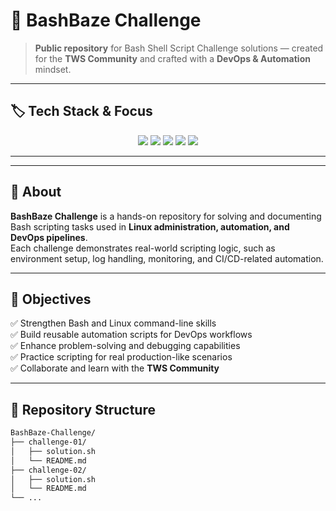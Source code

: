 # 🧠 BashBaze Challenge  

> **Public repository** for Bash Shell Script Challenge solutions — created for the **TWS Community** and crafted with a **DevOps & Automation** mindset.

---

## 🏷️ Tech Stack & Focus  

<p align="center">
  <img src="https://img.shields.io/badge/Bash_Scripting-121011?style=for-the-badge&logo=gnu-bash&logoColor=white" />
  <img src="https://img.shields.io/badge/Linux-Automation-blue?style=for-the-badge&logo=linux&logoColor=white" />
  <img src="https://img.shields.io/badge/DevOps-Tools-green?style=for-the-badge&logo=devops&logoColor=white" />
  <img src="https://img.shields.io/badge/Shell_Automation-FF9800?style=for-the-badge" />
  <a href="https://github.com/SayujjataMalvade/BashBaze-Challenge/blob/main/LICENSE">
    <img src="https://img.shields.io/badge/License-MIT-yellow?style=for-the-badge" />
  </a>
</p>

---

---

## 📘 About  

**BashBaze Challenge** is a hands-on repository for solving and documenting Bash scripting tasks used in **Linux administration, automation, and DevOps pipelines**.  
Each challenge demonstrates real-world scripting logic, such as environment setup, log handling, monitoring, and CI/CD-related automation.  

---

## 🎯 Objectives  

✅ Strengthen Bash and Linux command-line skills  
✅ Build reusable automation scripts for DevOps workflows  
✅ Enhance problem-solving and debugging capabilities  
✅ Practice scripting for real production-like scenarios  
✅ Collaborate and learn with the **TWS Community**

---


## 🧩 Repository Structure  

```bash
BashBaze-Challenge/
├── challenge-01/
│   ├── solution.sh
│   └── README.md
├── challenge-02/
│   ├── solution.sh
│   └── README.md
└── ...


